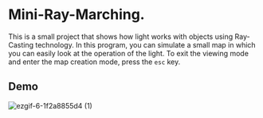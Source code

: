 # Mini-Ray-Marching.

This is a small project that shows how light works with objects using Ray-Casting technology. In this program, you can simulate a small map in which you can easily look at the operation of the light. To exit the viewing mode and enter the map creation mode, press the `esc` key.

## Demo
![ezgif-6-1f2a8855d4 (1)](https://github.com/user-attachments/assets/95a01d4b-90df-444c-ae71-544b89fbeb8e)
